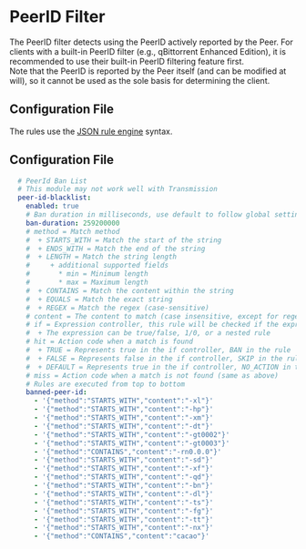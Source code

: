 # PeerID Filter

The PeerID filter detects using the PeerID actively reported by the Peer. For clients with a built-in PeerID filter (e.g., qBittorrent Enhanced Edition), it is recommended to use their built-in PeerID filtering feature first.  
Note that the PeerID is reported by the Peer itself (and can be modified at will), so it cannot be used as the sole basis for determining the client.

## Configuration File

The rules use the [JSON rule engine](../misc/json-engine.md) syntax.

## Configuration File

```yaml
  # PeerId Ban List
  # This module may not work well with Transmission
  peer-id-blacklist:
    enabled: true
    # Ban duration in milliseconds, use default to follow global settings
    ban-duration: 259200000
    # method = Match method
    #  + STARTS_WITH = Match the start of the string
    #  + ENDS_WITH = Match the end of the string
    #  + LENGTH = Match the string length
    #     + additional supported fields
    #       * min = Minimum length
    #       * max = Maximum length
    #  + CONTAINS = Match the content within the string
    #  + EQUALS = Match the exact string
    #  + REGEX = Match the regex (case-sensitive)
    # content = The content to match (case insensitive, except for regex)
    # if = Expression controller, this rule will be checked if the expression evaluates to true; otherwise, it is ignored.
    #  + The expression can be true/false, 1/0, or a nested rule
    # hit = Action code when a match is found
    #  + TRUE = Represents true in the if controller, BAN in the rule
    #  + FALSE = Represents false in the if controller, SKIP in the rule
    #  + DEFAULT = Represents true in the if controller, NO_ACTION in the rule
    # miss = Action code when a match is not found (same as above)
    # Rules are executed from top to bottom
    banned-peer-id:
      - '{"method":"STARTS_WITH","content":"-xl"}'
      - '{"method":"STARTS_WITH","content":"-hp"}'
      - '{"method":"STARTS_WITH","content":"-xm"}'
      - '{"method":"STARTS_WITH","content":"-dt"}'
      - '{"method":"STARTS_WITH","content":"-gt0002"}'
      - '{"method":"STARTS_WITH","content":"-gt0003"}'
      - '{"method":"CONTAINS","content":"-rn0.0.0"}'
      - '{"method":"STARTS_WITH","content":"-sd"}'
      - '{"method":"STARTS_WITH","content":"-xf"}'
      - '{"method":"STARTS_WITH","content":"-qd"}'
      - '{"method":"STARTS_WITH","content":"-bn"}'
      - '{"method":"STARTS_WITH","content":"-dl"}'
      - '{"method":"STARTS_WITH","content":"-ts"}'
      - '{"method":"STARTS_WITH","content":"-fg"}'
      - '{"method":"STARTS_WITH","content":"-tt"}'
      - '{"method":"STARTS_WITH","content":"-nx"}'
      - '{"method":"CONTAINS","content":"cacao"}'
```